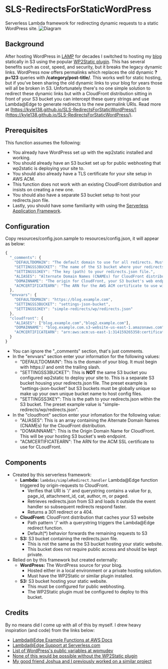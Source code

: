 # SLS-RedirectsForStaticWordPress
Serverless Lambda framework for redirecting dynamic requests to a static WordPress site.
![Diagram](https://kyle138.github.io/SLS-RedirectsForStaticWordPress/RedirectsForStaticWordPress-diagram.jpg)

## Background
After hosting WordPress in [LAMP](https://en.wikipedia.org/wiki/LAMP_(software_bundle)) for decades I switched to hosting my [blog](https://nighthawk.kylemunz.com/) statically in S3 using the popular [WP2Static plugin](https://wp2static.com/). This has several benefits such as cost, speed, and security, but it breaks the legacy dynamic links. WordPress now offers permalinks which replaces the old dynamic **?p=123** queries with **/category/post-title/**. This works well for static hosting, but if you've been sharing the old dynamic links to your blog for years those will all be broken in S3. Unfortunately there's no one simple solution to redirect these dynamic links but with a CloudFront distribution sitting in front of your S3 bucket you can intercept these query strings and use Lambda@Edge to generate redirects to the new permalink URIs. Read more at [https://kyle138.github.io/SLS-RedirectsForStaticWordPress/](https://kyle138.github.io/SLS-RedirectsForStaticWordPress/).

## Prerequisites
This function assumes the following:
* You already have WordPress set up with the wp2static installed and working.
* You should already have an S3 bucket set up for public webhosting that wp2static is deploying your site to.
* You should also already have a TLS certificate for your site setup in AWS ACM.
* This function does not work with an existing CloudFront distribution and insists on creating a new one.
* You should also have a separate S3 bucket setup to host your redirects.json file.
* Lastly, you should have some familiarity with using the [Serverless Application Framework](https://www.serverless.com/).

## Configuration
Copy resources/config.json.sample to resources/config.json, it will appear as below:
```javascript
{
  "_comments": {
    "DEFAULTDOMAIN": "The default domain to use for all redirects. Must begin with https:// and omit the trailing slash.",
    "SETTINGSS3BUCKET": "The name of the S3 bucket where your redirects.json is stored.",
    "SETTINGSS3KEY": "The key (path) to your redirects.json file.",
    "ALIASES": "Alternate Domain Names (CNAMEs) for CloudFront distribution.",
    "DOMAINNAME": "The origin for CloudFront, your S3 bucket's web endpoint.",
    "ACMCERTIFICATEARN": "The ARN for the AWS ACM certificate to use with this distribution."
  },
  "envvars": {
    "DEFAULTDOMAIN": "https://blog.example.com",
    "SETTINGSS3BUCKET": "settings-json-bucket",
    "SETTINGSS3KEY": "simple-redirects/wp/redirects.json"
  },
  "cloudfront": {
    "ALIASES": ["blog.example.com","blog2.example.com"],
    "DOMAINNAME": "blog.example.com.s3-website-us-east-1.amazonaws.com",
    "ACMCERTIFICATEARN": "arn:aws:acm:us-east-1:314159265358:certificate/identifier-string"
  }
}
```
* You can ignore the "_comments" section, that's just comments.
* In the "envvars" section enter your information for the following values:
  * "DEFAULTDOMAIN": This is the domain of your blog. It must begin with https:// and omit the trailing slash.
  * "SETTINGSS3BUCKET": This is **NOT** the same S3 bucket you configured wp2static to deploy your site to. This is a separate S3 bucket housing your redirects.json file. The preset example is "settings-json-bucket" but S3 buckets must be globally unique so make up your own unique bucket name to host config files.
  * "SETTINGSS3KEY": This is the path to your redirects.json within the S3 bucket. The preset example value is "simple-redirects/wp/redirects.json".
* In the "cloudfront" section enter your infomation for the following value:
  * "ALIASES": This is an array containing the Alternate Domain Names (CNAMEs) for the CloudFront distribution.
  * "DOMAINNAME": This is the Origin Domain Name for CloudFront. This will be your hosting S3 bucket's web endpoint.
  * "ACMCERTIFICATEARN": The ARN for the ACM SSL certificate to use for CLoudFront.

## Components
- Created by this serverless framework:
  - **Lambda:** ```lambdas/simpleRedirect.handler``` Lambda@Edge function triggered by origin-requests to CloudFront.
    - Verifies that URI is '/' and querystring contains a value for p, page_id, attachment_id, cat, author, m, or paged.
    - Retrieves redirects.json from S3 and loads it outside the event handler so subsequent redirects respond faster.
    - Returns a 301 redirect or a 404.
  - **CloudFront:** CloudFront distribution that caches your S3 website
    - Path pattern '/' with a querystring triggers the Lambda@Edge redirect function.
    - Default(\*) behavior forwards the remaining requests to S3
  - **S3:** S3 bucket containing the redirects.json file.
    - This is not the same as the S3 bucket hosting your static website.
    - This bucket does not require public access and should be kept private.
- Relied on by this framework but created externally:
  - **WordPress:** The WordPress source for your blog.
    - Hosted either in a local environment or a private hosting solution.
    - Must have the WP2Static or similar plugin installed.
  - **S3:** S3 bucket hosting your static website.
    - This must be configured for public webhosting.
    - The WP2Static plugin must be configured to deploy to this bucket.

## Credits
By no means did I come up with all of this by myself. I drew heavy inspiration (and code) from the links below:
* [Lambda@Edge Example Functions at AWS Docs](https://docs.aws.amazon.com/AmazonCloudFront/latest/DeveloperGuide/lambda-examples.html)
* [Lambda@Edge Support at Serverless.com](https://www.serverless.com/blog/lambda-at-edge-support-added)
* [List of WordPress's public variables at wpmudev](https://premium.wpmudev.org/blog/building-customized-urls-wordpress/)
* [None of this would be possible without the WP2Static plugin](https://wp2static.com/)
* [My good friend Joshua and I previously worked on a similar project](https://github.com/jroberson)
